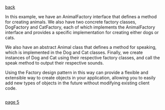 [back](./page03.md)


In this example, we have an AnimalFactory interface that defines a method for creating animals. 
We also have two concrete factory classes, DogFactory and CatFactory, each of which implements the AnimalFactory 
interface and provides a specific implementation for creating either dogs or cats.

We also have an abstract Animal class that defines a method for speaking, which is implemented in the Dog and 
Cat classes. Finally, we create instances of Dog and Cat using their respective factory classes, and call the 
speak method to output their respective sounds.

Using the Factory design pattern in this way can provide a flexible and extensible way to create objects in 
your application, allowing you to easily add new types of objects in the future without modifying existing 
client code.

```php

```


[page 5](./page05.md)
